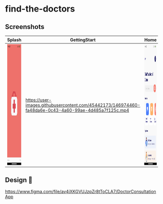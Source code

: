 # find-the-doctors


## Screenshots
| Splash | GettingStart | Home | Infos
|-----------------------------------------------------------------------------------------------------------------------------|-------------------------------------------------------------------------------------------------------------------------------|----------------------------------------------------------------------------------------------------------------------|--------------------------------------------------------------------------------------------------------------------------------
|<img src="screenshots/1.jpg" height="400em" /> | https://user-images.githubusercontent.com/45442173/146974460-fa48da6e-0c43-4a60-99ae-4d485a7f125c.mp4 | <img src="screenshots/3.jpg" height="400em" /> | <img src="screenshots/4.jpg" height="400em"/>

## Design :art:
https://www.figma.com/file/av4iXKGVUJzpZr8tToCLA7/DoctorConsultationApp
